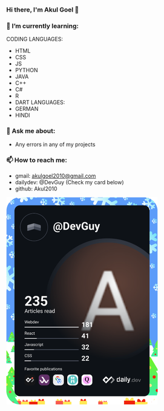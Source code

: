 ### Hi there, I'm Akul Goel 👋

<!--
**Akul2010/Akul2010** is a ✨ _special_ ✨ repository because its `README.md` (this file) appears on your GitHub profile.

Here are some ideas to get you started:

- 🔭 I’m currently working on ...
- 🌱 I’m currently learning ...
- 👯 I’m looking to collaborate on ...
- 🤔 I’m looking for help with ...
- 💬 Ask me about ...
- 📫 How to reach me: ...
- 😄 Pronouns: ...
- ⚡ Fun fact: ...
-->



### 🌱 I’m currently learning:
CODING LANGUAGES:
- HTML
- CSS
- JS
- PYTHON
- JAVA
- C++
- C#
- R
- DART
LANGUAGES:
- GERMAN
- HINDI


### 💬 Ask me about:
- Any errors in any of my projects

### 📫 How to reach me:
- gmail: akulgoel2010@gmail.com
- dailydev: @DevGuy (Check my card below)
- github: Akul2010

<a href="https://app.daily.dev/DevGuy"><img src="https://github.com/Akul2010/Akul2010/blob/master/devcard.svg" width="400" alt="Akul Goel's Dev Card"/></a>
